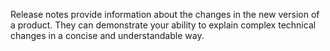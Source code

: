 Release notes provide information about the changes in the new version of a product. They can demonstrate your ability to explain complex technical changes in a concise and understandable way.